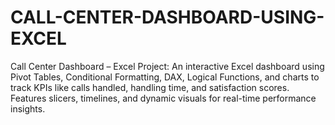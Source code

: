 # CALL-CENTER-DASHBOARD-USING-EXCEL
Call Center Dashboard – Excel Project: An interactive Excel dashboard using Pivot Tables, Conditional Formatting, DAX, Logical Functions, and charts to track KPIs like calls handled, handling time, and satisfaction scores. Features slicers, timelines, and dynamic visuals for real-time performance insights.
